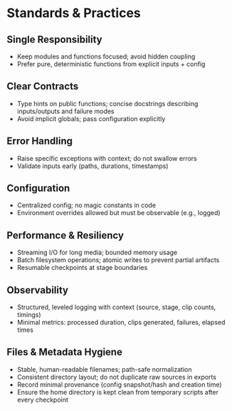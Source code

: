 # Standards & Practices

## Single Responsibility
- Keep modules and functions focused; avoid hidden coupling
- Prefer pure, deterministic functions from explicit inputs + config

## Clear Contracts
- Type hints on public functions; concise docstrings describing inputs/outputs and failure modes
- Avoid implicit globals; pass configuration explicitly

## Error Handling
- Raise specific exceptions with context; do not swallow errors
- Validate inputs early (paths, durations, timestamps)

## Configuration
- Centralized config; no magic constants in code
- Environment overrides allowed but must be observable (e.g., logged)

## Performance & Resiliency
- Streaming I/O for long media; bounded memory usage
- Batch filesystem operations; atomic writes to prevent partial artifacts
- Resumable checkpoints at stage boundaries

## Observability
- Structured, leveled logging with context (source, stage, clip counts, timings)
- Minimal metrics: processed duration, clips generated, failures, elapsed times

## Files & Metadata Hygiene
- Stable, human-readable filenames; path-safe normalization
- Consistent directory layout; do not duplicate raw sources in exports
- Record minimal provenance (config snapshot/hash and creation time)
- Ensure the home directory is kept clean from temporary scripts after every checkpoint